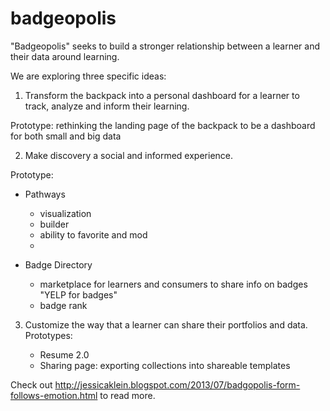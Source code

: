 badgeopolis
===========


"Badgeopolis" seeks to build a stronger relationship between a learner and their data around learning.


We are exploring three specific ideas:

1. Transform the backpack into a personal dashboard for a learner to track, analyze and inform their learning.

Prototype: rethinking the landing page of the backpack to be a dashboard for both small and big data


2. Make discovery a social and informed experience.

Prototype:


   * Pathways

      * visualization
      * builder
      * ability to favorite and mod 
      * 


   * Badge Directory

      * marketplace for learners and consumers to share info on badges "YELP for badges"
      * badge rank


3. Customize the way that a learner can share their portfolios and data.
Prototypes: 


   * Resume 2.0 
   * Sharing page: exporting collections into shareable templates

Check out http://jessicaklein.blogspot.com/2013/07/badgopolis-form-follows-emotion.html to read more.

